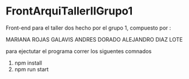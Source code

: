 # FrontArquiTallerIIGrupo1
Front-end para el taller dos hecho por el grupo 1, compuesto por :

MARIANA ROJAS GALAVIS
ANDRES DORADO
ALEJANDRO DIAZ LOTE


para ejectutar el programa correr los siguentes comnados 
1. npm install
2. npm run start
